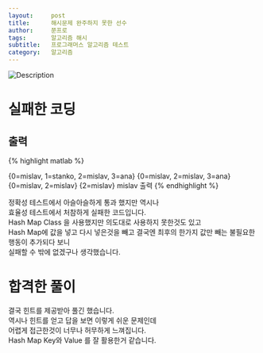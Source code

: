 ```yaml
---
layout:     post
title:      해시문제 완주하지 못한 선수
author:     쭌프로
tags:       알고리즘 해시
subtitle:   프로그래머스 알고리즘 테스트
category:   알고리즘
---
```


<!-- Start Writing Below in Markdown -->

![Description](https://alalstjr.github.io/jjunpro.github.io/img/ag_bg.png)

# 실패한 코딩

<script src="https://gist.github.com/alalstjr/9ed5d3e33e2be1ea91412dc54bc0c6b8.js"></script>

## 출력

{% highlight matlab %}

  {0=mislav, 1=stanko, 2=mislav, 3=ana}
  {0=mislav, 2=mislav, 3=ana}
  {0=mislav, 2=mislav}
  {2=mislav}
  mislav 출력
{% endhighlight %}

정확성 테스트에서 아슬아슬하게 통과 했지만 역시나 <br/>
효율성 테스트에서 처참하게 실패한 코드입니다. <br/>
Hash Map Class 을 사용했지만 의도대로 사용하지 못한것도 있고 <br/>
Hash Map에 값을 넣고 다시 넣은것을 빼고 결국엔 최후의 한가지 값만 빼는 불필요한 행동이 추가되다 보니 <br/>
실패할 수 밖에 없겠구나 생각했습니다. <br/>

# 합격한 풀이

<script src="https://gist.github.com/alalstjr/6ebe30316982d449e475209c11a6f06d.js"></script>

결국 힌트를 제공받아 풀긴 했습니다. <br/>
역시나 힌트를 얻고 답을 보면 이렇게 쉬운 문제인데 <br/>
어렵게 접근한것이 너무나 허무하게 느껴집니다. <br/>
Hash Map Key와 Value 를 잘 활용한거 같습니다.
